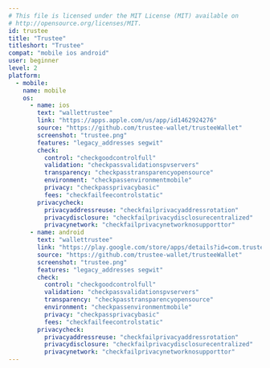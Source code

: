 ```yaml
---
# This file is licensed under the MIT License (MIT) available on
# http://opensource.org/licenses/MIT.
id: trustee
title: "Trustee"
titleshort: "Trustee"
compat: "mobile ios android"
user: beginner
level: 2
platform:
  - mobile:
    name: mobile
    os:
      - name: ios
        text: "wallettrustee"
        link: "https://apps.apple.com/us/app/id1462924276"
        source: "https://github.com/trustee-wallet/trusteeWallet"
        screenshot: "trustee.png"
        features: "legacy_addresses segwit"
        check:
          control: "checkgoodcontrolfull"
          validation: "checkpassvalidationspvservers"
          transparency: "checkpasstransparencyopensource"
          environment: "checkpassenvironmentmobile"
          privacy: "checkpassprivacybasic"
          fees: "checkfailfeecontrolstatic"
        privacycheck:
          privacyaddressreuse: "checkfailprivacyaddressrotation"
          privacydisclosure: "checkfailprivacydisclosurecentralized"
          privacynetwork: "checkfailprivacynetworknosupporttor"
      - name: android
        text: "wallettrustee"
        link: "https://play.google.com/store/apps/details?id=com.trusteewallet"
        source: "https://github.com/trustee-wallet/trusteeWallet"
        screenshot: "trustee.png"
        features: "legacy_addresses segwit"
        check:
          control: "checkgoodcontrolfull"
          validation: "checkpassvalidationspvservers"
          transparency: "checkpasstransparencyopensource"
          environment: "checkpassenvironmentmobile"
          privacy: "checkpassprivacybasic"
          fees: "checkfailfeecontrolstatic"
        privacycheck:
          privacyaddressreuse: "checkfailprivacyaddressrotation"
          privacydisclosure: "checkfailprivacydisclosurecentralized"
          privacynetwork: "checkfailprivacynetworknosupporttor"
---
```

